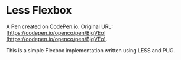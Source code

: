 # Less Flexbox

A Pen created on CodePen.io. Original URL: [https://codepen.io/openco/pen/BjqVEo](https://codepen.io/openco/pen/BjqVEo).

This is a simple Flexbox implementation written using LESS and PUG.
